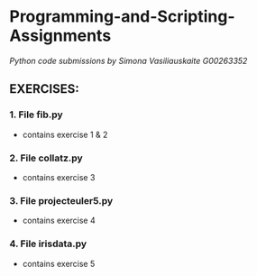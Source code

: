 # Programming-and-Scripting-Assignments
*Python code submissions by Simona Vasiliauskaite G00263352*

## EXERCISES:

### 1. File fib.py
* contains exercise 1 & 2

### 2. File collatz.py
* contains exercise 3

### 3. File projecteuler5.py
* contains exercise 4

### 4. File irisdata.py
* contains exercise 5
